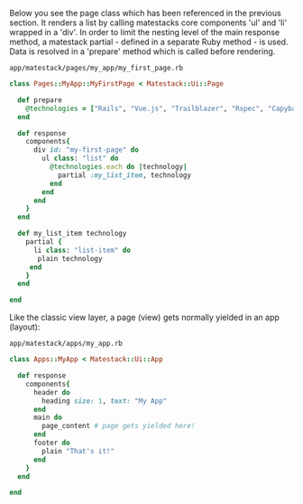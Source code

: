Below you see the page class which has been referenced in the previous section. It renders a list by calling matestacks core components 'ul' and 'li' wrapped in a 'div'. In order to limit the nesting level of the main response method, a matestack partial - defined in a separate Ruby method - is used. Data is resolved in a 'prepare' method which is called before rendering.

`app/matestack/pages/my_app/my_first_page.rb`

```ruby
class Pages::MyApp::MyFirstPage < Matestack::Ui::Page

  def prepare
    @technologies = ["Rails", "Vue.js", "Trailblazer", "Rspec", "Capybara"]
  end

  def response
    components{
      div id: "my-first-page" do
        ul class: "list" do
          @technologies.each do |technology|
            partial :my_list_item, technology
          end
        end
      end
    }
  end

  def my_list_item technology
    partial {
      li class: "list-item" do
       plain technology
     end
    }
  end

end
```

Like the classic view layer, a page (view) gets normally yielded in an app (layout):

`app/matestack/apps/my_app.rb`

```ruby
class Apps::MyApp < Matestack::Ui::App

  def response
    components{
      header do
        heading size: 1, text: "My App"
      end
      main do
        page_content # page gets yielded here!
      end
      footer do
        plain "That's it!"
      end
    }
  end

end
```
